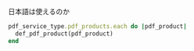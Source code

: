 日本語は使えるのか

```ruby
pdf_service_type.pdf_products.each do |pdf_product|
  def_pdf_product(pdf_product)
end
```
